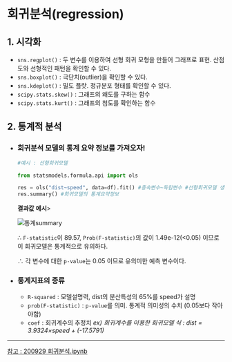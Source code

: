 # 회귀분석(regression)



## 1. 시각화

* `sns.regplot()` : 두 변수를 이용하여 선형 회귀 모형을 만들어 그래프로 표현.  산점도와 선형적인 패턴을 확인할 수 있다.
* `sns.boxplot()` : 극단치(outlier)을 확인할 수 있다.
* `sns.kdeplot()` : 밀도 플랏. 정규분포 형태를 확인할 수 있다.
* `scipy.stats.skew()` : 그래프의 왜도를 구하는 함수
* `scipy.stats.kurt()` : 그래프의 첨도를 확인하는 함수



## 2. 통계적 분석

* ### 회귀분석 모델의 통계 요약 정보를 가져오자!

  ```python
  #예시 : 선형회귀모델
  
  from statsmodels.formula.api import ols
  
  res = ols("dist~speed", data=df).fit() #종속변수~독립변수 #선형회귀모델 생성
  res.summary() #회귀모델의 통계요약정보
  ```

  **결과값 예시**>

  ![통계summary](https://raw.githubusercontent.com/chloecmin/MultiCampus-AI-Engineering-based-on-Deep-Learning/master/200929/asset/%ED%86%B5%EA%B3%84summary.PNG)

  ∴ `F-statistic`이 89.57, `Prob(F-statistic)`의 값이 1.49e-12(<0.05) 이므로 이 회귀모델은 통계적으로 유의하다.

  ∴ 각 변수에 대한 `p-value`는 0.05 이므로 유의미한 예측 변수이다.



* ### 통계지표의 종류

  * `R-squared` : 모델설명력, dist의 분산특성의 65%를 speed가 설명
  * `prob(F-statistic)` : `p-value`를 의미. 통계적 의미성의 수치 (0.05보다 작아야함)
  * `coef` : 회귀계수의 추정치 
    *ex) 회귀계수를 이용한 회귀모델 식 : dist = 3.9324×speed + (-17.5791)*



---

[참고 : 200929 회귀분석.ipynb](https://github.com/chloecmin/MultiCampus-AI-Engineering-based-on-Deep-Learning/blob/master/200929/200929%20%ED%9A%8C%EA%B7%80%EB%B6%84%EC%84%9D.ipynb)

